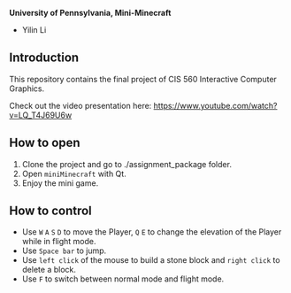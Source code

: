 **University of Pennsylvania, Mini-Minecraft**

* Yilin Li

## Introduction 
This repository contains the final project of CIS 560 Interactive Computer Graphics. 

Check out the video presentation here: https://www.youtube.com/watch?v=LQ_T4J69U6w

## How to open 
1. Clone the project and go to ./assignment_package folder.
2. Open `miniMinecraft` with Qt.
3. Enjoy the mini game.

## How to control
- Use `W` `A` `S` `D` to move the Player, `Q` `E` to change the elevation of the Player while in flight mode.
- Use `Space bar` to jump.
- Use `left click` of the mouse to build a stone block and `right click` to delete a block.
- Use `F` to switch between normal mode and flight mode. 
